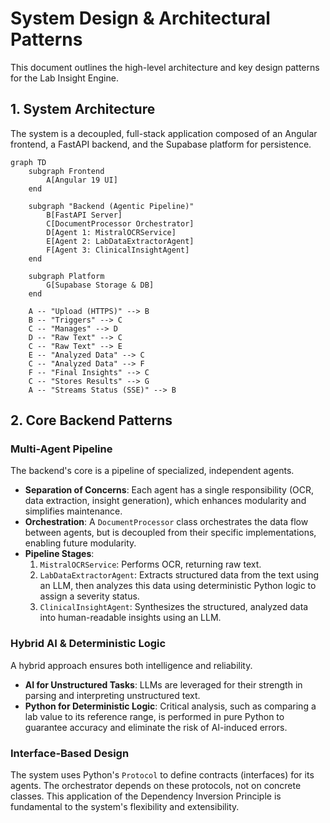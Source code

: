 # System Design & Architectural Patterns

This document outlines the high-level architecture and key design patterns for the Lab Insight Engine.

## 1. System Architecture

The system is a decoupled, full-stack application composed of an Angular frontend, a FastAPI backend, and the Supabase platform for persistence.

```mermaid
graph TD
    subgraph Frontend
        A[Angular 19 UI]
    end

    subgraph "Backend (Agentic Pipeline)"
        B[FastAPI Server]
        C[DocumentProcessor Orchestrator]
        D[Agent 1: MistralOCRService]
        E[Agent 2: LabDataExtractorAgent]
        F[Agent 3: ClinicalInsightAgent]
    end

    subgraph Platform
        G[Supabase Storage & DB]
    end

    A -- "Upload (HTTPS)" --> B
    B -- "Triggers" --> C
    C -- "Manages" --> D
    D -- "Raw Text" --> C
    C -- "Raw Text" --> E
    E -- "Analyzed Data" --> C
    C -- "Analyzed Data" --> F
    F -- "Final Insights" --> C
    C -- "Stores Results" --> G
    A -- "Streams Status (SSE)" --> B
```

## 2. Core Backend Patterns

### Multi-Agent Pipeline
The backend's core is a pipeline of specialized, independent agents.
-   **Separation of Concerns**: Each agent has a single responsibility (OCR, data extraction, insight generation), which enhances modularity and simplifies maintenance.
-   **Orchestration**: A `DocumentProcessor` class orchestrates the data flow between agents, but is decoupled from their specific implementations, enabling future modularity.
-   **Pipeline Stages**:
    1.  `MistralOCRService`: Performs OCR, returning raw text.
    2.  `LabDataExtractorAgent`: Extracts structured data from the text using an LLM, then analyzes this data using deterministic Python logic to assign a severity status.
    3.  `ClinicalInsightAgent`: Synthesizes the structured, analyzed data into human-readable insights using an LLM.

### Hybrid AI & Deterministic Logic
A hybrid approach ensures both intelligence and reliability.
-   **AI for Unstructured Tasks**: LLMs are leveraged for their strength in parsing and interpreting unstructured text.
-   **Python for Deterministic Logic**: Critical analysis, such as comparing a lab value to its reference range, is performed in pure Python to guarantee accuracy and eliminate the risk of AI-induced errors.

### Interface-Based Design
The system uses Python's `Protocol` to define contracts (interfaces) for its agents. The orchestrator depends on these protocols, not on concrete classes. This application of the Dependency Inversion Principle is fundamental to the system's flexibility and extensibility.
